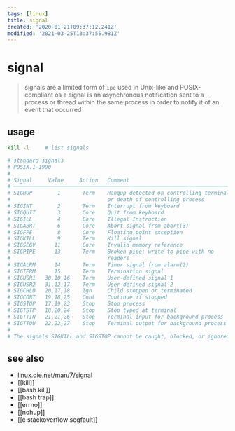 ```yaml
---
tags: [linux]
title: signal
created: '2020-01-21T09:37:12.241Z'
modified: '2021-03-25T13:37:55.981Z'
---
```


# signal

> signals are a limited form of `ipc` used in Unix-like and POSIX-compliant os
> a signal is an asynchronous notification sent to a process or thread within the same process in order to notify it of an event that occurred

## usage
```sh
kill -l     # list signals

# standard signals
# POSIX.1-1990
# 
# Signal     Value     Action   Comment
# ──────────────────────────────────────────────────────────────────────
# SIGHUP        1       Term    Hangup detected on controlling terminal
#                               or death of controlling process
# SIGINT        2       Term    Interrupt from keyboard
# SIGQUIT       3       Core    Quit from keyboard
# SIGILL        4       Core    Illegal Instruction
# SIGABRT       6       Core    Abort signal from abort(3)
# SIGFPE        8       Core    Floating point exception
# SIGKILL       9       Term    Kill signal
# SIGSEGV      11       Core    Invalid memory reference
# SIGPIPE      13       Term    Broken pipe: write to pipe with no
#                               readers
# SIGALRM      14       Term    Timer signal from alarm(2)
# SIGTERM      15       Term    Termination signal
# SIGUSR1   30,10,16    Term    User-defined signal 1
# SIGUSR2   31,12,17    Term    User-defined signal 2
# SIGCHLD   20,17,18    Ign     Child stopped or terminated
# SIGCONT   19,18,25    Cont    Continue if stopped
# SIGSTOP   17,19,23    Stop    Stop process
# SIGTSTP   18,20,24    Stop    Stop typed at terminal
# SIGTTIN   21,21,26    Stop    Terminal input for background process
# SIGTTOU   22,22,27    Stop    Terminal output for background process
# 
# The signals SIGKILL and SIGSTOP cannot be caught, blocked, or ignored.
```

## see also
- [linux.die.net/man/7/signal](https://linux.die.net/man/7/signal)
- [[kill]]
- [[bash kill]]
- [[bash trap]]
- [[errno]]
- [[nohup]]
- [[c stackoverflow segfault]]
